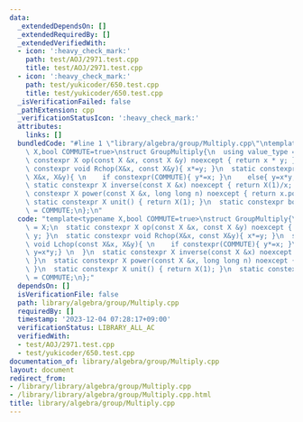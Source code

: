 ```yaml
---
data:
  _extendedDependsOn: []
  _extendedRequiredBy: []
  _extendedVerifiedWith:
  - icon: ':heavy_check_mark:'
    path: test/AOJ/2971.test.cpp
    title: test/AOJ/2971.test.cpp
  - icon: ':heavy_check_mark:'
    path: test/yukicoder/650.test.cpp
    title: test/yukicoder/650.test.cpp
  _isVerificationFailed: false
  _pathExtension: cpp
  _verificationStatusIcon: ':heavy_check_mark:'
  attributes:
    links: []
  bundledCode: "#line 1 \"library/algebra/group/Multiply.cpp\"\ntemplate<typename\
    \ X,bool COMMUTE=true>\nstruct GroupMultiply{\n  using value_type = X;\n  static\
    \ constexpr X op(const X &x, const X &y) noexcept { return x * y; }\n  static\
    \ constexpr void Rchop(X&x, const X&y){ x*=y; }\n  static constexpr void Lchop(const\
    \ X&x, X&y){ \n    if constexpr(COMMUTE){ y*=x; }\n    else{ y=x*y;} \n  }\n \
    \ static constexpr X inverse(const X &x) noexcept { return X(1)/x; }\n  static\
    \ constexpr X power(const X &x, long long n) noexcept { return x.pow(n); }\n \
    \ static constexpr X unit() { return X(1); }\n  static constexpr bool commute\
    \ = COMMUTE;\n};\n"
  code: "template<typename X,bool COMMUTE=true>\nstruct GroupMultiply{\n  using value_type\
    \ = X;\n  static constexpr X op(const X &x, const X &y) noexcept { return x *\
    \ y; }\n  static constexpr void Rchop(X&x, const X&y){ x*=y; }\n  static constexpr\
    \ void Lchop(const X&x, X&y){ \n    if constexpr(COMMUTE){ y*=x; }\n    else{\
    \ y=x*y;} \n  }\n  static constexpr X inverse(const X &x) noexcept { return X(1)/x;\
    \ }\n  static constexpr X power(const X &x, long long n) noexcept { return x.pow(n);\
    \ }\n  static constexpr X unit() { return X(1); }\n  static constexpr bool commute\
    \ = COMMUTE;\n};"
  dependsOn: []
  isVerificationFile: false
  path: library/algebra/group/Multiply.cpp
  requiredBy: []
  timestamp: '2023-12-04 07:28:17+09:00'
  verificationStatus: LIBRARY_ALL_AC
  verifiedWith:
  - test/AOJ/2971.test.cpp
  - test/yukicoder/650.test.cpp
documentation_of: library/algebra/group/Multiply.cpp
layout: document
redirect_from:
- /library/library/algebra/group/Multiply.cpp
- /library/library/algebra/group/Multiply.cpp.html
title: library/algebra/group/Multiply.cpp
---
```


